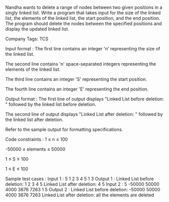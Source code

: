 Nandha wants to delete a range of nodes between two given positions in a singly linked list. Write a program that takes input for the size of the linked list, the elements of the linked list, the start position, and the end position. The program should delete the nodes between the specified positions and display the updated linked list.



Company Tags: TCS

Input format :
The first line contains an integer 'n' representing the size of the linked list.

The second line contains 'n' space-separated integers representing the elements of the linked list.

The third line contains an integer 'S' representing the start position.

The fourth line contains an integer 'E' representing the end position.

Output format :
The first line of output displays "Linked List before deletion: " followed by the linked list before deletion.

The second line of output displays "Linked List after deletion: " followed by the linked list after deletion.



Refer to the sample output for formatting specifications.

Code constraints :
1 ≤ n ≤ 100

-50000 ≤ elements ≤ 50000

1 ≤ S ≤ 100

1 ≤ E ≤ 100

Sample test cases :
Input 1 :
5
1 2 3 4 5
1
3
Output 1 :
Linked List before deletion: 1 2 3 4 5 
Linked List after deletion: 4 5 
Input 2 :
5
-50000 50000 4000 3676 7263
1
5
Output 2 :
Linked List before deletion: -50000 50000 4000 3676 7263 
Linked List after deletion: all the elements are deleted
